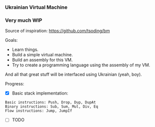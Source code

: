### Ukrainian Virtual Machine
### Very much WIP

Source of inspiration: https://github.com/tsoding/bm

Goals:
- Learn things.
- Build a simple virtual machine.
- Build an assembly for this VM.
- Try to create a programming language using the assembly of my VM.

And all that great stuff will be interfaced using Ukrainian (yeah, boy).  

Progress:

-  [x] Basic stack implementation:
```
Basic instructions: Push, Drop, Dup, DupAt
Binary instructions: Sub, Sum, Mul, Div, Eq
Flow instructions: Jump, JumpIf
```
- [ ] TODO

